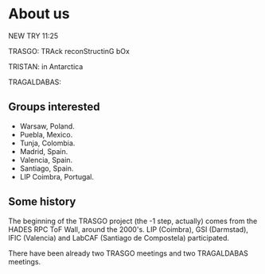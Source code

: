 # About us
NEW TRY 11:25

TRASGO: TRAck reconStructinG bOx

TRISTAN: in Antarctica

TRAGALDABAS:


## Groups interested
- Warsaw, Poland.
- Puebla, Mexico.
- Tunja, Colombia.
- Madrid, Spain.
- Valencia, Spain.
- Santiago, Spain.
- LIP Coimbra, Portugal.

## Some history
The beginning of the TRASGO project (the -1 step, actually) comes from the HADES RPC ToF Wall, around the 2000's. LIP (Coimbra), GSI (Darmstad), IFIC (Valencia) and LabCAF (Santiago de Compostela) participated.


There have been already two TRASGO meetings and two TRAGALDABAS meetings.
